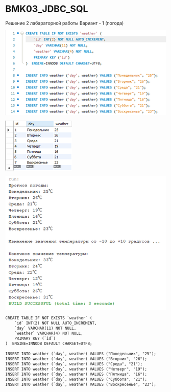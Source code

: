 # BMK03_JDBC_SQL

Решение 2 лабараторной работы
Вариант - 1 (погода)

![screenshot](Screenshot_1.PNG)

![screenshot](Screenshot_2.PNG)

![screenshot](Screenshot_3.PNG)

```
CREATE TABLE IF NOT EXISTS `weather` (
    `id` INT(2) NOT NULL AUTO_INCREMENT,
    `day` VARCHAR(11) NOT NULL,
    `weather` VARCHAR(4) NOT NULL,
    PRIMARY KEY (`id`)
)  ENGINE=INNODB DEFAULT CHARSET=UTF8;

INSERT INTO weather (`day`, weather) VALUES ("Понедельник", "25");
INSERT INTO weather (`day`, weather) VALUES ("Вторник", "26");
INSERT INTO weather (`day`, weather) VALUES ("Среда", "21");
INSERT INTO weather (`day`, weather) VALUES ("Четверг", "19");
INSERT INTO weather (`day`, weather) VALUES ("Пятница", "16");
INSERT INTO weather (`day`, weather) VALUES ("Суббота", "21");
INSERT INTO weather (`day`, weather) VALUES ("Воскресенье", "23");
```
